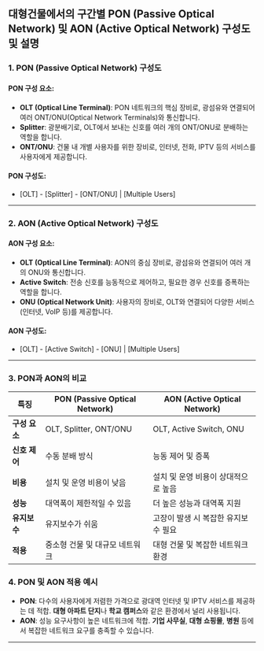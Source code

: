 ## 대형건물에서의 구간별 PON (Passive Optical Network) 및 AON (Active Optical Network) 구성도 및 설명

### 1. **PON (Passive Optical Network) 구성도**

#### PON 구성 요소:
- **OLT (Optical Line Terminal)**: PON 네트워크의 핵심 장비로, 광섬유와 연결되어 여러 ONT/ONU(Optical Network Terminals)와 통신합니다.
- **Splitter**: 광분배기로, OLT에서 보내는 신호를 여러 개의 ONT/ONU로 분배하는 역할을 합니다.
- **ONT/ONU**: 건물 내 개별 사용자를 위한 장비로, 인터넷, 전화, IPTV 등의 서비스를 사용자에게 제공합니다.

#### PON 구성도:
- [OLT] - [Splitter] - [ONT/ONU] | [Multiple Users]

---

### 2. **AON (Active Optical Network) 구성도**

#### AON 구성 요소:
- **OLT (Optical Line Terminal)**: AON의 중심 장비로, 광섬유와 연결되어 여러 개의 ONU와 통신합니다.
- **Active Switch**: 전송 신호를 능동적으로 제어하고, 필요한 경우 신호를 증폭하는 역할을 합니다.
- **ONU (Optical Network Unit)**: 사용자의 장비로, OLT와 연결되어 다양한 서비스(인터넷, VoIP 등)를 제공합니다.

#### AON 구성도:

- [OLT] - [Active Switch] - [ONU] | [Multiple Users]

---

### 3. **PON과 AON의 비교**
| 특징             | **PON (Passive Optical Network)**    | **AON (Active Optical Network)**   |
|----------------|-------------------------------------|------------------------------------|
| **구성 요소**     | OLT, Splitter, ONT/ONU              | OLT, Active Switch, ONU            |
| **신호 제어**     | 수동 분배 방식                      | 능동 제어 및 증폭                   |
| **비용**         | 설치 및 운영 비용이 낮음           | 설치 및 운영 비용이 상대적으로 높음 |
| **성능**         | 대역폭이 제한적일 수 있음          | 더 높은 성능과 대역폭 지원         |
| **유지보수**     | 유지보수가 쉬움                     | 고장이 발생 시 복잡한 유지보수 필요  |
| **적용**         | 중소형 건물 및 대규모 네트워크     | 대형 건물 및 복잡한 네트워크 환경  |

### 4. **PON 및 AON 적용 예시**

- **PON**: 다수의 사용자에게 저렴한 가격으로 광대역 인터넷 및 IPTV 서비스를 제공하는 데 적합. **대형 아파트 단지**나 **학교 캠퍼스**와 같은 환경에서 널리 사용됩니다.
- **AON**: 성능 요구사항이 높은 네트워크에 적합. **기업 사무실**, **대형 쇼핑몰**, **병원** 등에서 복잡한 네트워크 요구를 충족할 수 있습니다.

---

